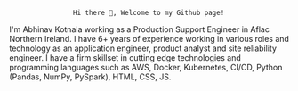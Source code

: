 					Hi there 👋, Welcome to my Github page!



I'm Abhinav Kotnala working as a Production Support Engineer in Aflac Northern Ireland.
I have 6+ years of experience working in various roles and technology as an application engineer, product analyst and site reliability engineer.
I have a firm skillset in cutting edge technologies and programming languages such as AWS, Docker, Kubernetes, CI/CD, Python (Pandas, NumPy, PySpark), HTML, CSS, JS.
						
